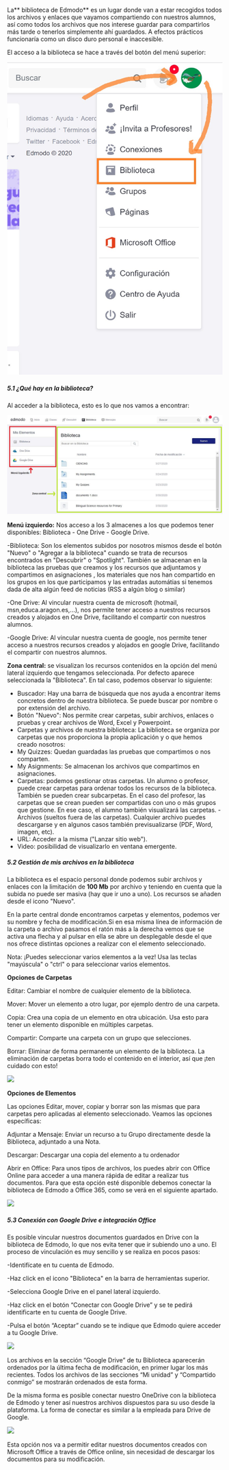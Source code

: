 La** biblioteca de Edmodo** es un lugar donde van a estar recogidos todos los archivos y enlaces que vayamos compartiendo con nuestros alumnos, así como todos los archivos que nos interese guardar para compartirlos más tarde o tenerlos simplemente ahí guardados. A efectos prácticos funcionaría como un disco duro personal e inaccesible.

El acceso a la biblioteca se hace a través del botón del menú superior:

![](https://github.com/catedu/curso_de_edmodo/raw/gh-pages/assets/biblioteca0.jpg)

##### 5.1 ¿Qué hay en la biblioteca?

Al acceder a la biblioteca, esto es lo que nos vamos a encontrar:

![](https://github.com/catedu/curso_de_edmodo/raw/gh-pages/assets/biblioteca20.JPG)

**Menú izquierdo:** Nos acceso a los 3 almacenes a los que podemos tener disponibles: Biblioteca - One Drive - Google Drive.

-Biblioteca: Son los elementos subidos por nosotros mismos desde el botón "Nuevo"  o "Agregar a la biblioteca" cuando se trata de recursos encontrados en "Descubrir" o "Spotlight". También se almacenan en la biblioteca las pruebas que creamos y los recursos que adjuntamos y compartimos en asignaciones , los materiales que nos han compartido en los grupos en los que participamos y las entradas automátias si tenemos dada de alta algún feed de noticias \(RSS a algún blog o similar\)

-One Drive: Al vincular nuestra cuenta de microsoft \(hotmail, msn,educa.aragon.es,...\), nos permite tener acceso a nuestros recursos creados y alojados en One Drive, facilitando el compartir con nuestros alumnos.

-Google Drive: Al vincular nuestra cuenta de google, nos permite tener acceso a nuestros recursos creados y alojados en google Drive, facilitando el compartir con nuestros alumnos.


**Zona central:** se visualizan los recursos contenidos en la opción del menú lateral izquierdo que tengamos seleccionada.
Por defecto aparece seleccionada la "Biblioteca". En tal caso, podemos observar lo siguiente:

- Buscador: Hay una barra de búsqueda que nos ayuda a encontrar items concretos dentro de nuestra biblioteca. Se puede buscar por nombre o por extensión del archivo.
- Botón "Nuevo": Nos permite crear carpetas, subir archivos, enlaces o pruebas y crear archivos de Word, Excel y Powerpoint.
- Carpetas y archivos de nuestra biblioteca: La biblioteca se organiza por carpetas que nos proporciona la propia aplicación y o que hemos creado nosotros:
- My Quizzes: Quedan guardadas las pruebas que compartimos o nos comparten.
- My Asignments: Se almacenan los archivos que compartimos en asignaciones.
- Carpetas: podemos gestionar otras carpetas. Un alumno o profesor, puede crear carpetas para ordenar todos los recursos de la biblioteca. También se pueden crear subcarpetas. En el caso del profesor, las carpetas que se crean pueden ser compartidas con uno o más grupos que gestione. En ese caso, el alumno también visualizará las carpetas.
-Archivos (sueltos fuera de las carpetas). Cualquier archivo puedes descargarse y en algunos casos también previsualizarse \(PDF, Word, imagen, etc\).
- URL: Acceder a la misma \("Lanzar sitio web"\).
- Video: posibilidad de visualizarlo en ventana emergente.


##### 5.2 Gestión de mis archivos en la biblioteca

La biblioteca es el espacio personal donde podemos subir archivos y enlaces con la limitación de **100 Mb** por archivo y teniendo en cuenta que la subida no puede ser masiva \(hay que ir uno a uno\). Los recursos se añaden desde el icono "Nuevo".

En la parte central donde encontramos carpetas y elementos, podemos ver su nombre y fecha de modificación.Si en esa misma línea de información de la carpeta o archivo pasamos el ratón más a la derecha vemos que se activa una flecha y al pulsar en ella se abre un desplegable desde el que nos ofrece distintas opciones a realizar con el elemento seleccionado.

Nota: ¡Puedes seleccionar varios elementos a la vez! Usa las teclas "mayúscula" o "ctrl" o para seleccionar varios elementos.

**Opciones de Carpetas**

Editar: Cambiar el nombre de cualquier elemento de la biblioteca.

Mover: Mover un elemento a otro lugar, por ejemplo dentro de una carpeta.

Copia: Crea una copia de un elemento en otra ubicación. Usa esto para tener un elemento disponible en múltiples carpetas.

Compartir: Comparte una carpeta con un grupo que selecciones.

Borrar: Eliminar de forma permanente un elemento de la biblioteca. La eliminación de carpetas borra todo el contenido en el interior, así que ¡ten cuidado con esto!

![](https://github.com/catedu/curso_de_edmodo/raw/gh-pages/assets/carpeta.JPG)

**Opciones de Elementos**

Las opciones Editar, mover, copiar y borrar son las mismas que para carpetas pero aplicadas al elemento seleccionado. Veamos las opciones específicas:

Adjuntar a Mensaje: Enviar un recurso a tu Grupo directamente desde la Biblioteca, adjuntado a una Nota.

Descargar: Descargar una copia del elemento a tu ordenador

Abrir en Office: Para unos tipos de archivos, los puedes abrir con Office Online para acceder a una manera rápida de editar a realizar tus documentos. Para que esta opción esté disponible debemos conectar la biblioteca de Edmodo a Office 365, como se verá en el siguiente apartado.

![](https://github.com/catedu/curso_de_edmodo/raw/gh-pages/assets/archivo.JPG)

##### 5.3 Conexión con Google Drive e integración Office

Es posible vincular nuestros documentos guardados en Drive con la biblioteca de Edmodo, lo que nos evita tener que ir subiendo uno a uno. El proceso de vinculación es muy sencillo y se realiza en pocos pasos:

-Identifícate en tu cuenta de Edmodo.

-Haz click en el icono "Biblioteca" en la barra de herramientas superior.

-Selecciona Google Drive en el panel lateral izquierdo.

-Haz click en el botón “Conectar con Google Drive” y se te pedirá identificarte en tu cuenta de Google Drive.

-Pulsa el botón “Aceptar” cuando se te indique que Edmodo quiere acceder a tu Google Drive.

![](https://raw.githubusercontent.com/catedu/curso_de_edmodo/master/assets/import21.png)

Los archivos en la sección “Google Drive” de tu Biblioteca aparecerán ordenados por la última fecha de modificación, en primer lugar los más recientes. Todos los archivos de las secciones “Mi unidad” y “Compartido conmigo” se mostrarán ordenados de esta forma.

De la misma forma es posible conectar nuestro OneDrive con la biblioteca de Edmodo y tener así nuestros archivos dispuestos para su uso desde la plataforma. La forma de conectar es similar a la empleada para Drive de Google.

![](https://raw.githubusercontent.com/catedu/curso_de_edmodo/master/assets/import22.png)

Esta opción nos va a permitir editar nuestros documentos creados con Microsoft Office a través de Office online, sin necesidad de descargar los documentos para su modificación.

